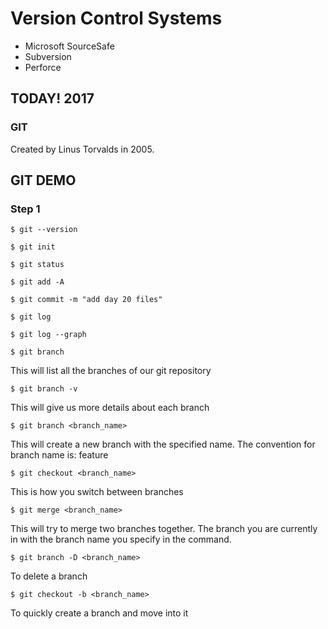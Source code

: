 <!-- good morning 19s! -->
# Version Control Systems

* Microsoft SourceSafe
* Subversion
* Perforce

## TODAY! 2017
### GIT
Created by Linus Torvalds in 2005.

## GIT DEMO
### Step 1
```$ git --version```

```$ git init```

```$ git status```

```$ git add -A```

```$ git commit -m "add day 20 files"```

```$ git log```

```$ git log --graph```

```$ git branch```

This will list all the branches of our git repository

```$ git branch -v```

This will give us more details about each branch

```$ git branch <branch_name>```

This will create a new branch with the specified name.  The convention for branch name is:  feature

```$ git checkout <branch_name>```

This is how you switch between branches

```$ git merge <branch_name>```

This will try to merge two branches together.  The branch you are currently in with the branch name you specify in the command.

```$ git branch -D <branch_name>```

To delete a branch

```$ git checkout -b <branch_name>```

To quickly create a branch and move into it





<!--  -->
